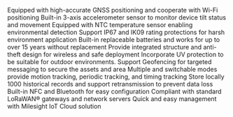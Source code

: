 Equipped with high-accurate GNSS positioning and cooperate with Wi-Fi positioning
Built-in 3-axis accelerometer sensor to monitor device tilt status and movement
Equipped with NTC temperature sensor enabling environmental detection
Support IP67 and IK09 rating protections for harsh environment application
Built-in replaceable batteries and works for up to over 15 years without replacement
Provide integrated structure and anti-theft design for wireless and safe deployment
Incorporate UV protection to be suitable for outdoor environments.
Support Geofencing for targeted messaging to secure the assets and area
Multiple and switchable modes provide motion tracking, periodic tracking, and timing tracking
Store locally 1000 historical records and support retransmission to prevent data loss
Built-in NFC and Bluetooth for easy configuration
Compliant with standard LoRaWAN® gateways and network servers
Quick and easy management with Milesight IoT Cloud solution

